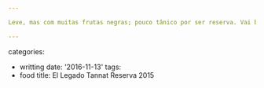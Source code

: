 ```yaml
---

Leve, mas com muitas frutas negras; pouco tânico por ser reserva. Vai bem com lasanha de escarola que fiz no domingo com molho italiano.

---
```

categories:
- writting
date: '2016-11-13'
tags:
- food
title: El Legado Tannat Reserva 2015

